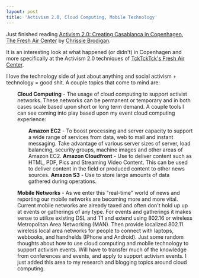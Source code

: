 ```yaml
---
layout: post
title: 'Activism 2.0, Cloud Computing, Mobile Technology'
---
```

Just finished reading <a href="http://www.huffingtonpost.com/chrissie-brodigan/activism-20-creating-casa_b_404860.html" target="_blank">Activism 2.0: Creating Casablanca in Copenhagen, The Fresh Air Center</a> by <a href="http://www.huffingtonpost.com/chrissie-brodigan">Chrissie Brodigan</a>.<p></p>
It is an interesting look at what happened (or didn't) in Copenhagen and more specifically at the Activism 2.0 techniques of <a href="http://tcktcktck.org/freshair">TckTckTck's Fresh Air Center</a>.<p></p>
I love the technology side of just about anything and social activism + technology = good shit. A couple topics that come to mind are:
<p style="padding-left: 30px;"><strong>Cloud Computing</strong> - The usage of cloud computing to support activist networks. These networks can be permanent or temporary and in both cases scale based upon short or long term demand. A couple tools I can see coming into play based upon my event cloud computing experience:
<p style="padding-left: 60px;"><strong>Amazon EC2</strong> - To boost processing and server capacity to support a wide range of services from data, web to mail and instant messaging. Take advantage of various server sizes of server, load balancing, security groups, machine images and other areas of Amazon EC2.
<strong>Amazon Cloudfront</strong> - Use to deliver content such as HTML, PDF, Pics and Streaming Video Content. This can be used to deliver content in the field or produced content to other news sources.
<strong>Amazon S3</strong> - Use to store large amounts of data gathered during operations.
<p style="padding-left: 30px;"><strong>Mobile Networks</strong> - As we enter this "real-time" world of news and reporting our mobile networks are becoming more and more vital. Current mobile networks are already taxed and often don't hold up up at events or gatherings of any type. For events and gatherings it makes sense to utilize existing DSL and T1 and extend using 802.16 or wireless Metropolitan Area Networking (MAN). Then provide localized 802.11 wireless local area networks for people to connect with laptops, webbooks, and handhelds (IPhone and Android).
Just some random thoughts about how to use cloud computing and mobile technology to support activism events. Will have to transfer much of the knowledge from conferences and events, and apply to support activism events. I just added this area to my research and blogging topics around cloud computing.